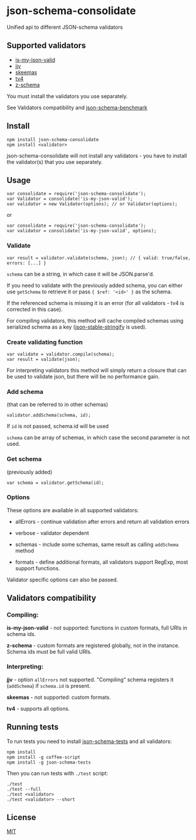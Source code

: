 # json-schema-consolidate

Unified api to different JSON-schema validators


## Supported validators

- [is-my-json-valid](https://github.com/mafintosh/is-my-json-valid)
- [jjv](https://github.com/acornejo/jjv)
- [skeemas](https://github.com/Prestaul/skeemas)
- [tv4](https://github.com/geraintluff/tv4)
- [z-schema](https://github.com/zaggino/z-schema#register-a-custom-format)

You must install the validators you use separately.

See Validators compatibility and [json-schema-benchmark](https://github.com/ebdrup/json-schema-benchmark)


## Install

```
npm install json-schema-consolidate
npm install <validator>
```

json-schema-consolidate will not install any validators - you have to install the validator(s) that you use separately.


## Usage

```
var consolidate = require('json-schema-consolidate');
var Validator = consolidate('is-my-json-valid');
var validator = new Validator(options); // or Validator(options);
```

or

```
var consolidate = require('json-schema-consolidate');
var validator = consolidate('is-my-json-valid', options);
```


### Validate

```
var result = validator.validate(schema, json); // { valid: true/false, errors: [...] }
```

`schema` can be a string, in which case it will be JSON.parse'd.

If you need to validate with the previously added schema, you can either use `getSchema` to retrieve it or pass `{ $ref: '<id>' }` as the schema.

If the referenced schema is missing it is an error (for all validators - tv4 is corrected in this case).

For compiling validators, this method will cache compiled schemas using serialized schema as a key ([json-stable-stringify](https://github.com/substack/json-stable-stringify) is used).


### Create validating function

```
var validate = validator.compile(schema);
var result = validate(json);
```

For interpreting validators this method will simply return a closure that can be used to validate json, but there will be no performance gain.


### Add schema

(that can be referred to in other schemas)

```
validator.addSchema(schema, id);
```

If `id` is not passed, schema.id will be used

`schema` can be array of schemas, in which case the second parameter is not used.


### Get schema

(previously added)

```
var schema = validator.getSchema(id);
```


### Options

These options are available in all supported validators:

- allErrors - continue validation after errors and return all validation errors

- verbose - validator dependent

- schemas - include some schemas, same result as calling `addSchema` method

- formats - define additional formats, all validators support RegExp, most support functions.


Validator specific options can also be passed.


## Validators compatibility

### Compiling:

__is-my-json-valid__ - not supported: functions in custom formats, full URIs in schema ids.

__z-schema__ - custom formats are registered globally, not in the instance. Schema ids must be full valid URIs.


### Interpreting:

__jjv__ - option `allErrors` not supported. "Compiling" schema registers it (`addSchema`) if `schema.id` is present.

__skeemas__ - not supported: custom formats.

__tv4__ - supports all options.


## Running tests

To run tests you need to install [json-schema-tests](https://github.com/pandastrike/json-schema-tests) and all validators:

```
npm install
npm install -g coffee-script
npm install -g json-schema-tests
```

Then you can run tests with `./test` script:


```
./test
./test --full
./test <validator>
./test <validator> --short
```


## License

[MIT](https://github.com/epoberezkin/json-schema-consolidate/blob/master/LICENSE)

